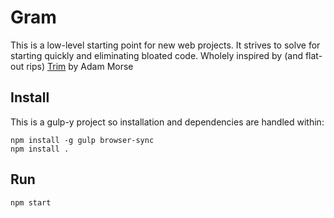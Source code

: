 # Gram
This is a low-level starting point for new web projects. It strives to solve for starting quickly and eliminating bloated code. Wholely inspired by (and flat-out rips) [Trim](https://github.com/mrmrs/trim) by Adam Morse

## Install
This is a gulp-y project so installation and dependencies are handled within:

```
npm install -g gulp browser-sync
npm install .
```

## Run
```
npm start
```
